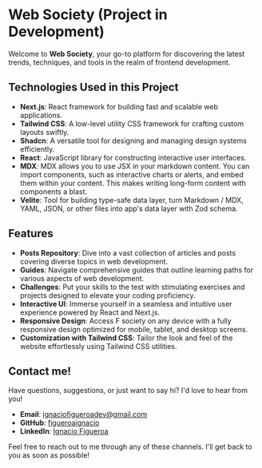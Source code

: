 # Web Society (Project in Development)

Welcome to **Web Society**, your go-to platform for discovering the latest trends, techniques, and tools in the realm of frontend development.

## Technologies Used in this Project

- **Next.js**: React framework for building fast and scalable web applications.
- **Tailwind CSS**: A low-level utility CSS framework for crafting custom layouts swiftly.
- **Shadcn**: A versatile tool for designing and managing design systems efficiently.
- **React**: JavaScript library for constructing interactive user interfaces.
- **MDX**: MDX allows you to use JSX in your markdown content. You can import components, such as interactive charts or alerts, and embed them within your content. This makes writing long-form content with components a blast.
- **Velite**: Tool for building type-safe data layer, turn Markdown / MDX, YAML, JSON, or other files into app's data layer with Zod schema.

## Features

- **Posts Repository**: Dive into a vast collection of articles and posts covering diverse topics in web development.
- **Guides**: Navigate comprehensive guides that outline learning paths for various aspects of web development.
- **Challenges**: Put your skills to the test with stimulating exercises and projects designed to elevate your coding proficiency.
- **Interactive UI**: Immerse yourself in a seamless and intuitive user experience powered by React and Next.js.
- **Responsive Design**: Access F society on any device with a fully responsive design optimized for mobile, tablet, and desktop screens.
- **Customization with Tailwind CSS**: Tailor the look and feel of the website effortlessly using Tailwind CSS utilities.

## Contact me!

Have questions, suggestions, or just want to say hi? I'd love to hear from you!

- **Email**: [ignaciofigueroadev@gmail.com](mailto:ignaciofigueroadev@gmail.com)
- **GitHub**: [figueroaignacio](https://github.com/figueroaignacio/)
- **LinkedIn**: [Ignacio Figueroa](https://www.linkedin.com/in/ignacio-figueroa-0a1ba0263)

Feel free to reach out to me through any of these channels. I'll get back to you as soon as possible!
